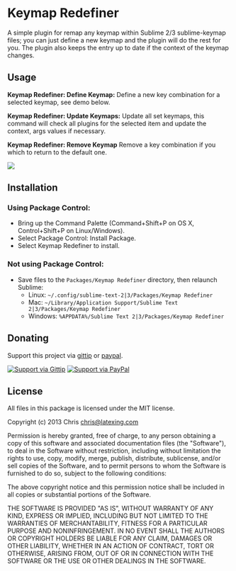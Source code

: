Keymap Redefiner
================

A simple plugin for remap any keymap within Sublime 2/3 sublime-keymap files; you can just define a new keymap and the plugin will do the rest for you. The plugin also keeps the entry up to date if the context of the keymap changes.

Usage
-----

**Keymap Redefiner: Define Keymap:** Define a new key combination for a selected keymap, see demo below.

**Keymap Redefiner: Update Keymaps:** Update all set keymaps, this command will check all plugins for the selected item and update the context, args values if necessary.

**Keymap Redefiner: Remove Keymap** Remove a key combination if you which to return to the default one.

![](https://raw.github.com/wiki/Chris---/SublimeText-Keymap-Redefiner/redefine.gif)

Installation
------------

### Using Package Control:

* Bring up the Command Palette (Command+Shift+P on OS X, Control+Shift+P on Linux/Windows).
* Select Package Control: Install Package.
* Select Keymap Redefiner to install.

### Not using Package Control:

* Save files to the `Packages/Keymap Redefiner` directory, then relaunch Sublime:
  * Linux: `~/.config/sublime-text-2|3/Packages/Keymap Redefiner`
  * Mac: `~/Library/Application Support/Sublime Text 2|3/Packages/Keymap Redefiner`
  * Windows: `%APPDATA%/Sublime Text 2|3/Packages/Keymap Redefiner`

## Donating

Support this project via [gittip][] or [paypal][].

[![Support via Gittip](https://rawgithub.com/chris---/Donation-Badges/master/gittip.jpeg)][gittip] [![Support via PayPal](https://rawgithub.com/chris---/Donation-Badges/master/paypal.jpeg)][paypal]

[gittip]: https://www.gittip.com/Chris---
[paypal]: https://www.paypal.com/cgi-bin/webscr?cmd=_s-xclick&hosted_button_id=ZWZCJPFSZNXEW

## License

All files in this package is licensed under the MIT license.

Copyright (c) 2013 Chris <chris@latexing.com>

Permission is hereby granted, free of charge, to any person obtaining a copy
of this software and associated documentation files (the "Software"), to deal
in the Software without restriction, including without limitation the rights
to use, copy, modify, merge, publish, distribute, sublicense, and/or sell
copies of the Software, and to permit persons to whom the Software is
furnished to do so, subject to the following conditions:

The above copyright notice and this permission notice shall be included in
all copies or substantial portions of the Software.

THE SOFTWARE IS PROVIDED "AS IS", WITHOUT WARRANTY OF ANY KIND, EXPRESS OR
IMPLIED, INCLUDING BUT NOT LIMITED TO THE WARRANTIES OF MERCHANTABILITY,
FITNESS FOR A PARTICULAR PURPOSE AND NONINFRINGEMENT. IN NO EVENT SHALL THE
AUTHORS OR COPYRIGHT HOLDERS BE LIABLE FOR ANY CLAIM, DAMAGES OR OTHER
LIABILITY, WHETHER IN AN ACTION OF CONTRACT, TORT OR OTHERWISE, ARISING FROM,
OUT OF OR IN CONNECTION WITH THE SOFTWARE OR THE USE OR OTHER DEALINGS IN
THE SOFTWARE.